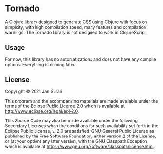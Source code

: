 # Tornado

A Clojure library designed to generate CSS using Clojure with focus on simplcity,
with high compilation speed, many features and compilation warnings.
The Tornado library is not designed to work in ClojureScript.

## Usage

For now, this library has no automatizations and does not
have any compile options. Everything is coming later.

## License

Copyright © 2021 Jan Šuráň

This program and the accompanying materials are made available under the
terms of the Eclipse Public License 2.0 which is available at
http://www.eclipse.org/legal/epl-2.0.

This Source Code may also be made available under the following Secondary
Licenses when the conditions for such availability set forth in the Eclipse
Public License, v. 2.0 are satisfied: GNU General Public License as published by
the Free Software Foundation, either version 2 of the License, or (at your
option) any later version, with the GNU Classpath Exception which is available
at https://www.gnu.org/software/classpath/license.html.
